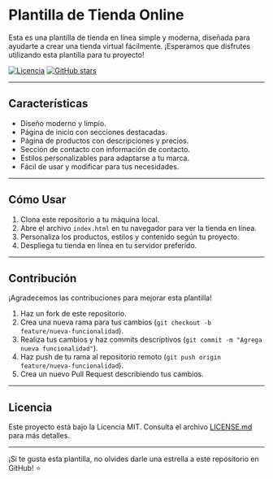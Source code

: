 # Plantilla de Tienda Online

Esta es una plantilla de tienda en línea simple y moderna, diseñada para ayudarte a crear una tienda virtual fácilmente. ¡Esperamos que disfrutes utilizando esta plantilla para tu proyecto!

[![Licencia](https://img.shields.io/badge/Licencia-MIT-green)](LICENSE.md)
[![GitHub stars](https://img.shields.io/github/stars/rodrigo47363/store.svg)](https://github.com/rodrigo47363/store/stargazers)

---

## Características

- Diseño moderno y limpio.
- Página de inicio con secciones destacadas.
- Página de productos con descripciones y precios.
- Sección de contacto con información de contacto.
- Estilos personalizables para adaptarse a tu marca.
- Fácil de usar y modificar para tus necesidades.

---

## Cómo Usar

1. Clona este repositorio a tu máquina local.
2. Abre el archivo `index.html` en tu navegador para ver la tienda en línea.
3. Personaliza los productos, estilos y contenido según tu proyecto.
4. Despliega tu tienda en línea en tu servidor preferido.

---

## Contribución

¡Agradecemos las contribuciones para mejorar esta plantilla!

1. Haz un fork de este repositorio.
2. Crea una nueva rama para tus cambios (`git checkout -b feature/nueva-funcionalidad`).
3. Realiza tus cambios y haz commits descriptivos (`git commit -m "Agrega nueva funcionalidad"`).
4. Haz push de tu rama al repositorio remoto (`git push origin feature/nueva-funcionalidad`).
5. Crea un nuevo Pull Request describiendo tus cambios.

---

## Licencia

Este proyecto está bajo la Licencia MIT. Consulta el archivo [LICENSE.md](LICENSE.md) para más detalles.

---

¡Si te gusta esta plantilla, no olvides darle una estrella a este repositorio en GitHub! ⭐️
